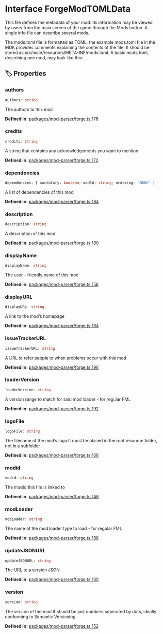 # Interface ForgeModTOMLData

This file defines the metadata of your mod. Its information may be viewed by users from the main screen of the game through the Mods button. A single info file can describe several mods.

The mods.toml file is formatted as TOML, the example mods.toml file in the MDK provides comments explaining the contents of the file. It should be stored as src/main/resources/META-INF/mods.toml. A basic mods.toml, describing one mod, may look like this:
## 🏷️ Properties

### authors

```ts
authors: string
```
The authors to this mod
<p style="font-size: 14px; color: var(--vp-c-text-2)">
<strong>Defined in:</strong> <a href="https://github.com/voxelum/minecraft-launcher-core-node/blob/master/packages/mod-parser/forge.ts#L176" target="_blank" rel="noreferrer">packages/mod-parser/forge.ts:176</a>
</p>


### credits

```ts
credits: string
```
A string that contains any acknowledgements you want to mention
<p style="font-size: 14px; color: var(--vp-c-text-2)">
<strong>Defined in:</strong> <a href="https://github.com/voxelum/minecraft-launcher-core-node/blob/master/packages/mod-parser/forge.ts#L172" target="_blank" rel="noreferrer">packages/mod-parser/forge.ts:172</a>
</p>


### dependencies

```ts
dependencies: { mandatory: boolean; modId: string; ordering: "NONE" | "BEFORE" | "AFTER"; side: "BOTH" | "CLIENT" | "SERVER"; versionRange: string }[]
```
A list of dependencies of this mod
<p style="font-size: 14px; color: var(--vp-c-text-2)">
<strong>Defined in:</strong> <a href="https://github.com/voxelum/minecraft-launcher-core-node/blob/master/packages/mod-parser/forge.ts#L184" target="_blank" rel="noreferrer">packages/mod-parser/forge.ts:184</a>
</p>


### description

```ts
description: string
```
A description of this mod
<p style="font-size: 14px; color: var(--vp-c-text-2)">
<strong>Defined in:</strong> <a href="https://github.com/voxelum/minecraft-launcher-core-node/blob/master/packages/mod-parser/forge.ts#L180" target="_blank" rel="noreferrer">packages/mod-parser/forge.ts:180</a>
</p>


### displayName

```ts
displayName: string
```
The user - friendly name of this mod
<p style="font-size: 14px; color: var(--vp-c-text-2)">
<strong>Defined in:</strong> <a href="https://github.com/voxelum/minecraft-launcher-core-node/blob/master/packages/mod-parser/forge.ts#L156" target="_blank" rel="noreferrer">packages/mod-parser/forge.ts:156</a>
</p>


### displayURL

```ts
displayURL: string
```
A link to the mod’s homepage
<p style="font-size: 14px; color: var(--vp-c-text-2)">
<strong>Defined in:</strong> <a href="https://github.com/voxelum/minecraft-launcher-core-node/blob/master/packages/mod-parser/forge.ts#L164" target="_blank" rel="noreferrer">packages/mod-parser/forge.ts:164</a>
</p>


### issueTrackerURL

```ts
issueTrackerURL: string
```
A URL to refer people to when problems occur with this mod
<p style="font-size: 14px; color: var(--vp-c-text-2)">
<strong>Defined in:</strong> <a href="https://github.com/voxelum/minecraft-launcher-core-node/blob/master/packages/mod-parser/forge.ts#L196" target="_blank" rel="noreferrer">packages/mod-parser/forge.ts:196</a>
</p>


### loaderVersion

```ts
loaderVersion: string
```
A version range to match for said mod loader - for regular FML
<p style="font-size: 14px; color: var(--vp-c-text-2)">
<strong>Defined in:</strong> <a href="https://github.com/voxelum/minecraft-launcher-core-node/blob/master/packages/mod-parser/forge.ts#L192" target="_blank" rel="noreferrer">packages/mod-parser/forge.ts:192</a>
</p>


### logoFile

```ts
logoFile: string
```
The filename of the mod’s logo.It must be placed in the root resource folder, not in a subfolder
<p style="font-size: 14px; color: var(--vp-c-text-2)">
<strong>Defined in:</strong> <a href="https://github.com/voxelum/minecraft-launcher-core-node/blob/master/packages/mod-parser/forge.ts#L168" target="_blank" rel="noreferrer">packages/mod-parser/forge.ts:168</a>
</p>


### modid

```ts
modid: string
```
The modid this file is linked to
<p style="font-size: 14px; color: var(--vp-c-text-2)">
<strong>Defined in:</strong> <a href="https://github.com/voxelum/minecraft-launcher-core-node/blob/master/packages/mod-parser/forge.ts#L148" target="_blank" rel="noreferrer">packages/mod-parser/forge.ts:148</a>
</p>


### modLoader

```ts
modLoader: string
```
The name of the mod loader type to load - for regular FML
<p style="font-size: 14px; color: var(--vp-c-text-2)">
<strong>Defined in:</strong> <a href="https://github.com/voxelum/minecraft-launcher-core-node/blob/master/packages/mod-parser/forge.ts#L188" target="_blank" rel="noreferrer">packages/mod-parser/forge.ts:188</a>
</p>


### updateJSONURL

```ts
updateJSONURL: string
```
The URL to a version JSON
<p style="font-size: 14px; color: var(--vp-c-text-2)">
<strong>Defined in:</strong> <a href="https://github.com/voxelum/minecraft-launcher-core-node/blob/master/packages/mod-parser/forge.ts#L160" target="_blank" rel="noreferrer">packages/mod-parser/forge.ts:160</a>
</p>


### version

```ts
version: string
```
The version of the mod.It should be just numbers seperated by dots, ideally conforming to Semantic Versioning
<p style="font-size: 14px; color: var(--vp-c-text-2)">
<strong>Defined in:</strong> <a href="https://github.com/voxelum/minecraft-launcher-core-node/blob/master/packages/mod-parser/forge.ts#L152" target="_blank" rel="noreferrer">packages/mod-parser/forge.ts:152</a>
</p>


